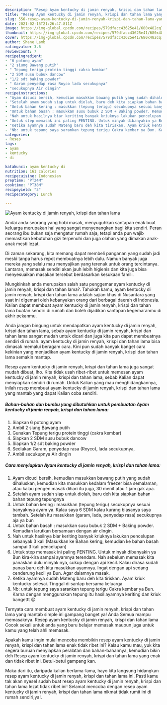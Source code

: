 ```yaml
---
description: "Resep Ayam kentucky di jamin renyah, krispi dan tahan lama yang nikmat dan Mudah Dibuat"
title: "Resep Ayam kentucky di jamin renyah, krispi dan tahan lama yang nikmat dan Mudah Dibuat"
slug: 556-resep-ayam-kentucky-di-jamin-renyah-krispi-dan-tahan-lama-yang-nikmat-dan-mudah-dibuat
date: 2021-02-15T21:26:47.811Z
image: https://img-global.cpcdn.com/recipes/579dfacc43625e41/680x482cq70/ayam-kentucky-di-jamin-renyah-krispi-dan-tahan-lama-foto-resep-utama.jpg
thumbnail: https://img-global.cpcdn.com/recipes/579dfacc43625e41/680x482cq70/ayam-kentucky-di-jamin-renyah-krispi-dan-tahan-lama-foto-resep-utama.jpg
cover: https://img-global.cpcdn.com/recipes/579dfacc43625e41/680x482cq70/ayam-kentucky-di-jamin-renyah-krispi-dan-tahan-lama-foto-resep-utama.jpg
author: Shane Lamb
ratingvalue: 3.6
reviewcount: 7
recipeingredient:
- "6 potong ayam"
- "2 siung Bawang putih"
- " Tepung terigu protein tinggi cakra kembar"
- "2 SDM susu bubuk dancow"
- "1/2 sdt baking powder"
- " Garam penyedap rasa Royco lada secukupnya"
- "secukupnya Air dingin"
recipeinstructions:
- "Ayam dicuci bersih, kemudian masukkan bawang putih yang sudah dihaluskan, kemudian kita masukkan kedalam freezer bisa semalaman, atau kalau pengen masak dihari itu juga, 30 menit atau 1 jam gak apa."
- "Setelah ayam sudah siap untuk diolah, baru deh kita siapkan bahan bahan tepung tepungnya"
- "Untuk bahan kering : masukkan (tepung terigu) secukupnya sesuai banyaknya ayam ya. Kalau saya 6 SDM kalau kurang biasanya saya tambah. Setelah itu masukkan (garam, lada, penyedap rasa) secukupnya aja ya bun"
- "Untuk bahan basah : masukkan susu bubuk 2 SDM + Baking powder. Kemudian larutkan bersamaan dengan air dingin."
- "Nah untuk hasilnya biar keriting banyak kriuknya lakukan pencelupan sebanyak 3 kali (Masukkan ke Bahan kering, kemudian ke bahan basah sampai 3 kali pencelupan)"
- "Untuk step memasak ini paling PENTING. Untuk minyak dibanyakin ya Bun kira-kira sampai ayamnya terendam. Nah sebelum memasak kita panaskan dulu minyak nya, cukup dengan api kecil. Kalau dirasa sudah panas baru deh kita masukkan ayamnya. Ingat dengan api sedang cenderung kecil ya Bun. Agar dalamnya masak."
- "Ketika ayamnya sudah Mateng baru deh kita tiriskan. Ayam kriuk kentucky selesai. Tinggal di santap bersama keluarga"
- "Nb: untuk tepung saya sarankan tepung terigu Cakra kembar ya Bun. Karna dengan menggunakan tepung itu hasil ayamnya keriting dan kriuk bangettt 😍"
categories:
- Resep
tags:
- ayam
- kentucky
- di

katakunci: ayam kentucky di 
nutrition: 161 calories
recipecuisine: Indonesian
preptime: "PT24M"
cooktime: "PT38M"
recipeyield: "3"
recipecategory: Lunch

---
```



![Ayam kentucky di jamin renyah, krispi dan tahan lama](https://img-global.cpcdn.com/recipes/579dfacc43625e41/680x482cq70/ayam-kentucky-di-jamin-renyah-krispi-dan-tahan-lama-foto-resep-utama.jpg)

Andai anda seorang yang hobi masak, menyuguhkan santapan enak buat keluarga merupakan hal yang sangat menyenangkan bagi kita sendiri. Peran seorang ibu bukan saja mengatur rumah saja, tetapi anda pun wajib memastikan kebutuhan gizi terpenuhi dan juga olahan yang dimakan anak-anak mesti lezat.

Di zaman  sekarang, kita memang dapat membeli panganan yang sudah jadi meski tanpa harus repot membuatnya lebih dulu. Namun banyak juga mereka yang selalu mau menyajikan yang terenak untuk orang tercintanya. Lantaran, memasak sendiri akan jauh lebih higienis dan kita juga bisa menyesuaikan masakan tersebut berdasarkan kesukaan famili. 



Mungkinkah anda merupakan salah satu penggemar ayam kentucky di jamin renyah, krispi dan tahan lama?. Tahukah kamu, ayam kentucky di jamin renyah, krispi dan tahan lama adalah sajian khas di Nusantara yang saat ini digemari oleh kebanyakan orang dari berbagai daerah di Indonesia. Kalian dapat membuat ayam kentucky di jamin renyah, krispi dan tahan lama buatan sendiri di rumah dan boleh dijadikan santapan kegemaranmu di akhir pekanmu.

Anda jangan bingung untuk mendapatkan ayam kentucky di jamin renyah, krispi dan tahan lama, sebab ayam kentucky di jamin renyah, krispi dan tahan lama sangat mudah untuk dicari dan juga kita pun dapat membuatnya sendiri di rumah. ayam kentucky di jamin renyah, krispi dan tahan lama bisa dimasak memalui beragam cara. Kini pun sudah banyak banget cara kekinian yang menjadikan ayam kentucky di jamin renyah, krispi dan tahan lama semakin mantap.

Resep ayam kentucky di jamin renyah, krispi dan tahan lama juga sangat mudah dibuat, lho. Kita tidak usah ribet-ribet untuk memesan ayam kentucky di jamin renyah, krispi dan tahan lama, sebab Kalian dapat menyiapkan sendiri di rumah. Untuk Kalian yang mau menghidangkannya, inilah resep membuat ayam kentucky di jamin renyah, krispi dan tahan lama yang mantab yang dapat Kalian coba sendiri.

<!--inarticleads1-->

##### Bahan-bahan dan bumbu yang dibutuhkan untuk pembuatan Ayam kentucky di jamin renyah, krispi dan tahan lama:

1. Siapkan 6 potong ayam
1. Ambil 2 siung Bawang putih
1. Gunakan  Tepung terigu protein tinggi (cakra kembar)
1. Siapkan 2 SDM susu bubuk dancow
1. Siapkan 1/2 sdt baking powder
1. Sediakan  Garam, penyedap rasa (Royco), lada secukupnya,
1. Ambil secukupnya Air dingin




<!--inarticleads2-->

##### Cara menyiapkan Ayam kentucky di jamin renyah, krispi dan tahan lama:

1. Ayam dicuci bersih, kemudian masukkan bawang putih yang sudah dihaluskan, kemudian kita masukkan kedalam freezer bisa semalaman, atau kalau pengen masak dihari itu juga, 30 menit atau 1 jam gak apa.
1. Setelah ayam sudah siap untuk diolah, baru deh kita siapkan bahan bahan tepung tepungnya
1. Untuk bahan kering : masukkan (tepung terigu) secukupnya sesuai banyaknya ayam ya. Kalau saya 6 SDM kalau kurang biasanya saya tambah. Setelah itu masukkan (garam, lada, penyedap rasa) secukupnya aja ya bun
1. Untuk bahan basah : masukkan susu bubuk 2 SDM + Baking powder. Kemudian larutkan bersamaan dengan air dingin.
1. Nah untuk hasilnya biar keriting banyak kriuknya lakukan pencelupan sebanyak 3 kali (Masukkan ke Bahan kering, kemudian ke bahan basah sampai 3 kali pencelupan)
1. Untuk step memasak ini paling PENTING. Untuk minyak dibanyakin ya Bun kira-kira sampai ayamnya terendam. Nah sebelum memasak kita panaskan dulu minyak nya, cukup dengan api kecil. Kalau dirasa sudah panas baru deh kita masukkan ayamnya. Ingat dengan api sedang cenderung kecil ya Bun. Agar dalamnya masak.
1. Ketika ayamnya sudah Mateng baru deh kita tiriskan. Ayam kriuk kentucky selesai. Tinggal di santap bersama keluarga
1. Nb: untuk tepung saya sarankan tepung terigu Cakra kembar ya Bun. Karna dengan menggunakan tepung itu hasil ayamnya keriting dan kriuk bangettt 😍




Ternyata cara membuat ayam kentucky di jamin renyah, krispi dan tahan lama yang mantab simple ini gampang banget ya! Anda Semua mampu memasaknya. Resep ayam kentucky di jamin renyah, krispi dan tahan lama Cocok sekali untuk anda yang baru belajar memasak maupun juga untuk kamu yang telah ahli memasak.

Apakah kamu ingin mulai mencoba membikin resep ayam kentucky di jamin renyah, krispi dan tahan lama enak tidak ribet ini? Kalau kamu mau, yuk kita segera buruan menyiapkan peralatan dan bahan-bahannya, kemudian bikin deh Resep ayam kentucky di jamin renyah, krispi dan tahan lama yang enak dan tidak ribet ini. Betul-betul gampang kan. 

Maka dari itu, daripada kalian berlama-lama, hayo kita langsung hidangkan resep ayam kentucky di jamin renyah, krispi dan tahan lama ini. Pasti kamu tak akan nyesel sudah buat resep ayam kentucky di jamin renyah, krispi dan tahan lama lezat tidak ribet ini! Selamat mencoba dengan resep ayam kentucky di jamin renyah, krispi dan tahan lama nikmat tidak rumit ini di rumah sendiri,ya!.

